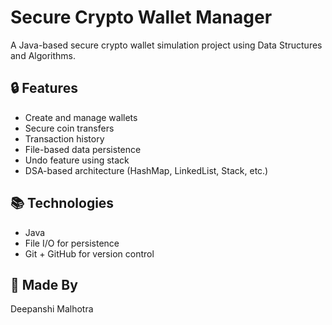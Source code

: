 # Secure Crypto Wallet Manager

A Java-based secure crypto wallet simulation project using Data Structures and Algorithms.

## 🔒 Features
- Create and manage wallets
- Secure coin transfers
- Transaction history
- File-based data persistence
- Undo feature using stack
- DSA-based architecture (HashMap, LinkedList, Stack, etc.)

## 📚 Technologies
- Java
- File I/O for persistence
- Git + GitHub for version control

## 🧠 Made By
Deepanshi Malhotra
